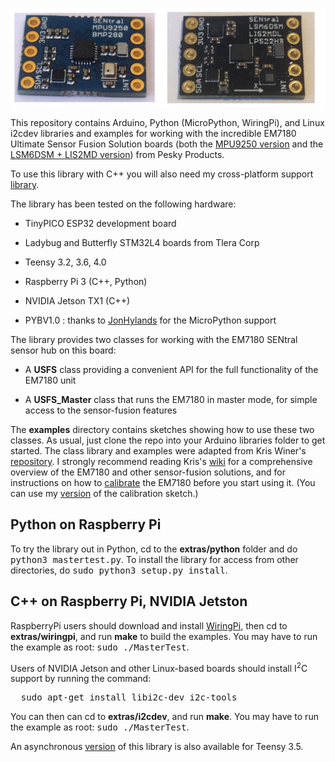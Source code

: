 <a href="https://www.tindie.com/products/onehorse/ultimate-sensor-fusion-solution/"><img src="sentral2.png" width=700></a>

This repository contains Arduino, Python (MicroPython, WiringPi), and Linux i2cdev
libraries and examples for working with the incredible 
EM7180 Ultimate Sensor Fusion Solution boards 
(both the [MPU9250 version](https://www.tindie.com/products/onehorse/ultimate-sensor-fusion-solution-mpu9250/)
and the
[LSM6DSM + LIS2MD version](https://www.tindie.com/products/onehorse/ultimate-sensor-fusion-solution-lsm6dsm--lis2md/))
from Pesky Products. 

To use this library with C++ you will also need my cross-platform support 
[library](https://github.com/simondlevy/CrossPlatformDataBus).

The library has been tested on the following hardware:

* TinyPICO ESP32 development board

* Ladybug and Butterfly STM32L4 boards from Tlera Corp

* Teensy 3.2, 3.6, 4.0

* Raspberry Pi 3 (C++, Python)

* NVIDIA Jetson TX1 (C++)

* PYBV1.0 : thanks to [JonHylands](https://github.com/jonhylands) for the MicroPython support

The library provides two classes for working with the EM7180 SENtral sensor hub on this board:

* A <b>USFS</b> class providing a convenient API for the full functionality of the EM7180 unit

* A <b>USFS_Master</b> class that runs the EM7180 in master mode, for simple access to the sensor-fusion features

The <b>examples</b> directory contains sketches showing how to use these two classes. As usual, just clone the repo
into your Arduino libraries folder to get started. The class library and
examples were adapted from Kris Winer's [repository](https://github.com/kriswiner/EM7180_SENtral_sensor_hub).
I strongly recommend reading Kris's  [wiki](https://github.com/kriswiner/EM7180_SENtral_sensor_hub/wiki) for
a comprehensive overview of the EM7180 and other sensor-fusion solutions, and for instructions on how to 
[calibrate](https://github.com/kriswiner/EM7180_SENtral_sensor_hub/wiki/F.--Magnetometer-and-Accelerometer-Calibration)
the EM7180 before you start using it.  (You can use my 
[version](https://github.com/simondlevy/EM7180/tree/master/examples/WarmStartAndAccelCal)
of the calibration sketch.)

## Python on Raspberry Pi

To try the library out in Python, cd to the <b>extras/python</b> folder and do
<tt>python3 mastertest.py</tt>.  To install the library for access from other
directories, do <tt>sudo python3 setup.py install</tt>.

## C++ on Raspberry Pi, NVIDIA Jetston

RaspberryPi users should download and install [WiringPi](http://wiringpi.com/),
then cd to <b>extras/wiringpi</b>, and run <b>make</b>
to build the examples.  You may have to run the example as root: <tt>sudo ./MasterTest</tt>.

Users of NVIDIA Jetson and other Linux-based boards should install I<sup>2</sup>C support by running the command:
<pre>
  sudo apt-get install libi2c-dev i2c-tools
</pre>
You can then can cd to <b>extras/i2cdev</b>, and run
<b>make</b>. You may have to run the example as root: <tt>sudo ./MasterTest</tt>.

An asynchronous [version](https://github.com/bmegli/EM7180.git) of this library is also available for Teensy 3.5.

